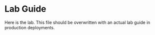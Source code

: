 # Lab Guide

Here is the lab. This file should be overwritten with an actual lab guide in production deployments.
<SelfLink port=8083 />